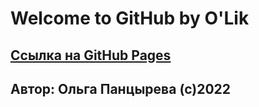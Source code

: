 # Welcome to GitHub by O'Lik

## [Ссылка на GitHub Pages](https://olyapancyreva.github.io/web/)
## Автор: Ольга Панцырева (с)2022
